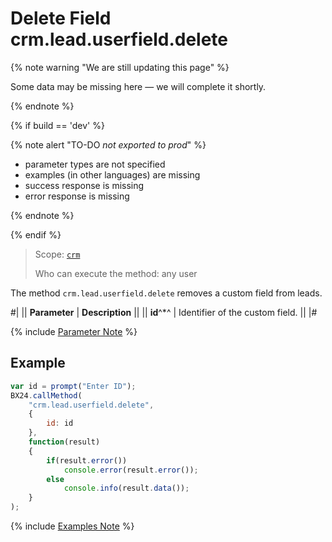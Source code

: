 # Delete Field crm.lead.userfield.delete

{% note warning "We are still updating this page" %}

Some data may be missing here — we will complete it shortly.

{% endnote %}

{% if build == 'dev' %}

{% note alert "TO-DO _not exported to prod_" %}

- parameter types are not specified
- examples (in other languages) are missing
- success response is missing
- error response is missing

{% endnote %}

{% endif %}

> Scope: [`crm`](../../../scopes/permissions.md)
>
> Who can execute the method: any user

The method `crm.lead.userfield.delete` removes a custom field from leads.

#|
|| **Parameter** | **Description** ||
|| **id**^*^ | Identifier of the custom field. ||
|#

{% include [Parameter Note](../../../../_includes/required.md) %}

## Example

```js
var id = prompt("Enter ID");
BX24.callMethod(
    "crm.lead.userfield.delete",
    {
        id: id
    },
    function(result)
    {
        if(result.error())
            console.error(result.error());
        else
            console.info(result.data());
    }
);
```

{% include [Examples Note](../../../../_includes/examples.md) %}